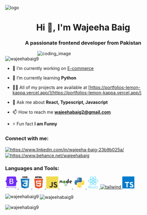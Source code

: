 ![logo](https://media.licdn.com/dms/image/v2/D4E16AQEmau1RdwOptw/profile-displaybackgroundimage-shrink_350_1400/profile-displaybackgroundimage-shrink_350_1400/0/1726929308724?e=1733356800&v=beta&t=Uq7nTtEAVGth71BpaMPR55JMBB4OYueGqM0E9_1PDS8)
<h1 align="center">Hi 👋, I'm Wajeeha Baig</h1>
<h3 align="center">A passionate frontend developer from Pakistan</h3>
<img align="right" alt="coding_image" width="400" src="https://miro.medium.com/v2/resize:fit:1400/1*qdAW1TjCN57h1lbuuzvchg.gif" />

<p align="left"> <img src="https://komarev.com/ghpvc/?username=wajeehabaig9&label=Profile%20views&color=0e75b6&style=flat" alt="wajeehabaig9" /> </p>

- 🔭 I’m currently working on [E-commerce](https://dine-market-master.vercel.app/)

- 🌱 I’m currently learning **Python**

- 👨‍💻 All of my projects are available at [https://portfolios-lemon-kappa.vercel.app/](https://portfolios-lemon-kappa.vercel.app/)

- 💬 Ask me about **React, Typescript, Javascript**

- 📫 How to reach me **wajeehabaig2@gmail.com**

- ⚡ Fun fact **I am Funny**

<h3 align="left">Connect with me:</h3>
<p align="left">
<a href="https://linkedin.com/in/https://www.linkedin.com/in/wajeeha-baig-23b9b025a/" target="blank"><img align="center" src="https://raw.githubusercontent.com/rahuldkjain/github-profile-readme-generator/master/src/images/icons/Social/linked-in-alt.svg" alt="https://www.linkedin.com/in/wajeeha-baig-23b9b025a/" height="30" width="40" /></a>
<a href="https://www.behance.net/https://www.behance.net/wajeehabaig" target="blank"><img align="center" src="https://raw.githubusercontent.com/rahuldkjain/github-profile-readme-generator/master/src/images/icons/Social/behance.svg" alt="https://www.behance.net/wajeehabaig" height="30" width="40" /></a>
</p>

<h3 align="left">Languages and Tools:</h3>
<p align="left"> <a href="https://getbootstrap.com" target="_blank" rel="noreferrer"> <img src="https://raw.githubusercontent.com/devicons/devicon/master/icons/bootstrap/bootstrap-plain-wordmark.svg" alt="bootstrap" width="40" height="40"/> </a> <a href="https://www.w3schools.com/css/" target="_blank" rel="noreferrer"> <img src="https://raw.githubusercontent.com/devicons/devicon/master/icons/css3/css3-original-wordmark.svg" alt="css3" width="40" height="40"/> </a> <a href="https://www.w3.org/html/" target="_blank" rel="noreferrer"> <img src="https://raw.githubusercontent.com/devicons/devicon/master/icons/html5/html5-original-wordmark.svg" alt="html5" width="40" height="40"/> </a> <a href="https://developer.mozilla.org/en-US/docs/Web/JavaScript" target="_blank" rel="noreferrer"> <img src="https://raw.githubusercontent.com/devicons/devicon/master/icons/javascript/javascript-original.svg" alt="javascript" width="40" height="40"/> </a> <a href="https://nodejs.org" target="_blank" rel="noreferrer"> <img src="https://raw.githubusercontent.com/devicons/devicon/master/icons/nodejs/nodejs-original-wordmark.svg" alt="nodejs" width="40" height="40"/> </a> <a href="https://www.python.org" target="_blank" rel="noreferrer"> <img src="https://raw.githubusercontent.com/devicons/devicon/master/icons/python/python-original.svg" alt="python" width="40" height="40"/> </a> <a href="https://reactjs.org/" target="_blank" rel="noreferrer"> <img src="https://raw.githubusercontent.com/devicons/devicon/master/icons/react/react-original-wordmark.svg" alt="react" width="40" height="40"/> </a> <a href="https://tailwindcss.com/" target="_blank" rel="noreferrer"> <img src="https://www.vectorlogo.zone/logos/tailwindcss/tailwindcss-icon.svg" alt="tailwind" width="40" height="40"/> </a> <a href="https://www.typescriptlang.org/" target="_blank" rel="noreferrer"> <img src="https://raw.githubusercontent.com/devicons/devicon/master/icons/typescript/typescript-original.svg" alt="typescript" width="40" height="40"/> </a> </p>

<p><img align="left" src="https://github-readme-stats.vercel.app/api/top-langs?username=wajeehabaig9&show_icons=true&locale=en&layout=compact" alt="wajeehabaig9" /></p>

<p>&nbsp;<img align="center" src="https://github-readme-stats.vercel.app/api?username=wajeehabaig9&show_icons=true&locale=en" alt="wajeehabaig9" /></p>

<p><img align="center" src="https://github-readme-streak-stats.herokuapp.com/?user=wajeehabaig9&" alt="wajeehabaig9" /></p>

